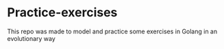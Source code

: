 # Practice-exercises
This repo was made to model and practice some exercises in Golang in an evolutionary way
